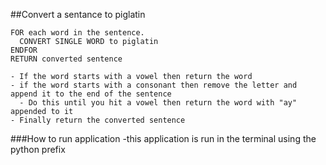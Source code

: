 ##Convert a sentance to piglatin

```text
FOR each word in the sentence.
  CONVERT SINGLE WORD to piglatin
ENDFOR
RETURN converted sentence
```

```text
- If the word starts with a vowel then return the word
- if the word starts with a consonant then remove the letter and append it to the end of the sentence
  - Do this until you hit a vowel then return the word with "ay" appended to it
- Finally return the converted sentence
```

###How to run application
-this application is run in the terminal using the python prefix
